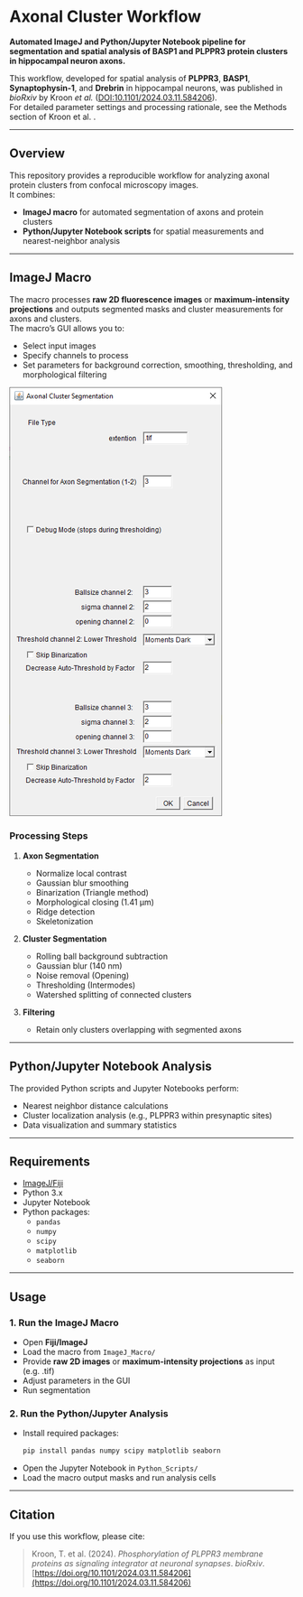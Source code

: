 # Axonal Cluster Workflow  

**Automated ImageJ and Python/Jupyter Notebook pipeline for segmentation and spatial analysis of BASP1 and PLPPR3 protein clusters in hippocampal neuron axons.**  

This workflow, developed for spatial analysis of **PLPPR3**, **BASP1**, **Synaptophysin-1**, and **Drebrin** in hippocampal neurons, was published in *bioRxiv* by Kroon *et al.* ([DOI:10.1101/2024.03.11.584206](https://doi.org/10.1101/2024.03.11.584206)).  
For detailed parameter settings and processing rationale, see the Methods section of Kroon et al. .

---

## Overview  
This repository provides a reproducible workflow for analyzing axonal protein clusters from confocal microscopy images.  
It combines:  

- **ImageJ macro** for automated segmentation of axons and protein clusters  
- **Python/Jupyter Notebook scripts** for spatial measurements and nearest-neighbor analysis  

---

## ImageJ Macro  

The macro processes **raw 2D fluorescence images** or **maximum-intensity projections** and outputs segmented masks and cluster measurements for axons and clusters.  
The macro’s GUI allows you to:  

- Select input images  
- Specify channels to process  
- Set parameters for background correction, smoothing, thresholding, and morphological filtering  

![Macro GUI](https://github.com/ngimber/Axonal_Cluster_Workflow/blob/main/ImageJ_Macro/GUI.png)  

### Processing Steps  

1. **Axon Segmentation**  
   - Normalize local contrast  
   - Gaussian blur smoothing  
   - Binarization (Triangle method)  
   - Morphological closing (1.41 µm)  
   - Ridge detection  
   - Skeletonization  

2. **Cluster Segmentation**  
   - Rolling ball background subtraction   
   - Gaussian blur (140 nm)  
   - Noise removal (Opening)  
   - Thresholding (Intermodes)  
   - Watershed splitting of connected clusters  

3. **Filtering**  
   - Retain only clusters overlapping with segmented axons  

---

## Python/Jupyter Notebook Analysis  

The provided Python scripts and Jupyter Notebooks perform:  

- Nearest neighbor distance calculations  
- Cluster localization analysis (e.g., PLPPR3 within presynaptic sites)  
- Data visualization and summary statistics  

---

## Requirements  

- [ImageJ/Fiji](https://imagej.net/software/fiji/)  
- Python 3.x  
- Jupyter Notebook  
- Python packages:  
  - `pandas`  
  - `numpy`  
  - `scipy`  
  - `matplotlib`  
  - `seaborn`  

---

## Usage  

### 1. Run the ImageJ Macro  
- Open **Fiji/ImageJ**  
- Load the macro from `ImageJ_Macro/`  
- Provide **raw 2D images** or **maximum-intensity projections** as input  (e.g. .tif)
- Adjust parameters in the GUI  
- Run segmentation  

### 2. Run the Python/Jupyter Analysis  
- Install required packages:  
  ```bash
  pip install pandas numpy scipy matplotlib seaborn
  ```  
- Open the Jupyter Notebook in `Python_Scripts/`  
- Load the macro output masks and run analysis cells  

---

## Citation  
If you use this workflow, please cite:  
> Kroon, T. et al. (2024). *Phosphorylation of PLPPR3 membrane proteins as signaling integrator at neuronal synapses*. *bioRxiv*. [https://doi.org/10.1101/2024.03.11.584206](https://doi.org/10.1101/2024.03.11.584206)  
